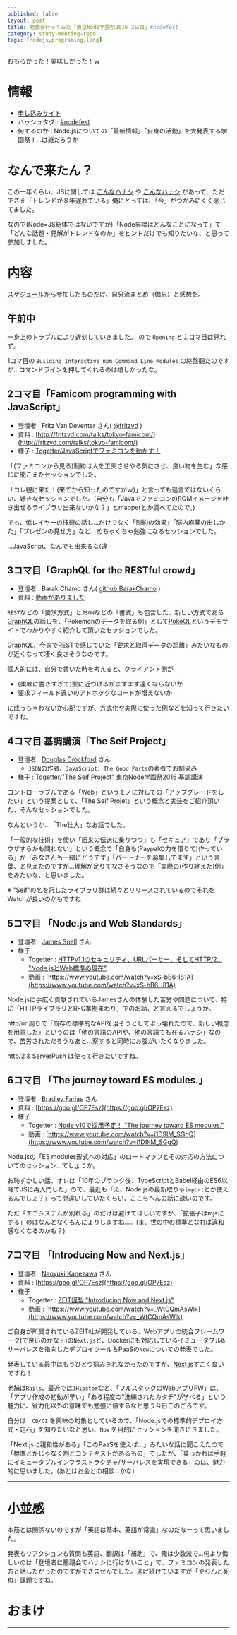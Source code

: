 ```yaml
---
published: false
layout: post
title: 勉強会行ってみた「東京Node学園祭2016 2日目」#nodefest
category: study-meeting-repo
tags: [nodejs,programing,lang]
---
```


おもろかった！美味しかった！ｗ

# 情報

+ [申し込みサイト](http://nodejs.connpass.com/event/43011/)
+ ハッシュタグ : [#nodefest](https://twitter.com/search?q=%23nodefest)
+ 何するのか : Node.jsについての「最新情報」「自身の活動」を大発表する学園祭！…は雑だろうか

# なんで来たん？

この一年くらい、JSに関しては [こんなハナシ](http://d.hatena.ne.jp/tomoya/20160403/1459665374) や [こんなハナシ](http://kikuchi1201.hateblo.jp/entry/2016/10/26/172404) があって、ただでさえ「トレンドが８年遅れている」俺にとっては、「今」がつかみにくく感じてました。

なので(Node=JS総体ではないですが)「Node界隈はどんなことになって」て「どんな話題・見解がトレンドなのか」をヒントだけでも知りたいな、と思って参加しました。

# 内容

[スケジュールから](http://nodefest.jp/2016/schedule.html)参加したものだけ、自分流まとめ（備忘）と感想を。

## 午前中

一身上のトラブルにより遅刻していきました。 ので `Opening` と１コマ目は見れず。

1コマ目の `Building Interactive npm Command Line Modules` の終盤観たのですが…コマンドラインを押してくれるのは嬉しかったな。

## 2コマ目「Famicom programming with JavaScript」

+ 登壇者 : Fritz Van Deventer さん( [@fritzvd](https://twitter.com/fritzvd) )
+ 資料 : [http://fritzvd.com/talks/tokyo-famicom/](http://fritzvd.com/talks/tokyo-famicom/)
+ 様子 : [Togetter/JavaScriptでファミコンを動かす！](http://togetter.com/li/1047936)

「(ファミコンから見る)制約は人を工夫させやる気にさせ、良い物を生む」な感じに聞こえたセッションでした。

「コレ観に来た！(来てから知ったのですがｗ)」と言っても過言ではないくらい、好きなセッションでした。(自分も「JavaでファミコンのROMイメージを吐き出せるライブラリ出来ないかな？」とmapperとか調べてたので。)

でも、低レイヤーの技術の話し…だけでなく「制約の効果」「脳内麻薬の出しかた」「プレゼンの見せ方」など、めちゃくちゃ勉強になるセッションでした。

…JavaScript、なんでも出来るな(違

## 3コマ目「GraphQL for the RESTful crowd」

+ 登壇者 : Barak Chamo さん( [github:BarakChamo](https://github.com/BarakChamo) )
+ 資料 : [動画がありました](https://www.youtube.com/watch?v=ZL8wqrprlT8)

`REST`などの「要求方式」と`JSON`などの「書式」も包含した、新しい方式である[GraphQL](http://ameblo.jp/principia-ca/entry-12060337336.html)の話しを、「Pokemonのデータを取る例」として[PokeQL](https://t.co/YUHEqchd5z)というデモサイトでわかりやすく紹介して頂いたセッションでした。

GraphQL、今までRESTで感じていた「要求と取得データの距離」みたいなものが近くなって凄く良さそうなのです。

個人的には、自分で書いた時を考えると、クライアント側が

- (柔軟に書きすぎて)型に近づけるがますます遠くならないか
- 要求フィールド違いのアドホックなコードが増えないか

に成っちゃわないか心配ですが、方式化や実際に使った例などを知って行きたいですね。

## 4コマ目 基調講演「The Seif Project」

+ 登壇者 : [Douglas Crockford](https://en.wikipedia.org/wiki/Douglas_Crockford) さん
  - `JSON`の作者、`JavaScript: The Good Parts`の著者でお馴染み
+ 様子 : [Togetter/"The Seif Project" 東京Node学園祭2016 基調講演](http://togetter.com/li/1047976)

コントローラブルである「Web」というモノに対しての「アップグレードをしたい」という提案として、「The Seif Projet」という概念と[実装](https://github.com/paypal/seifnode)をご紹介頂いた、そんなセッションでした。

なんというか…「The壮大」なお話でした。

「一般的な技術」を使い「旧来の伝送に乗りつつ」も「セキュア」であり「ブラウザすらかも問わない」という概念で「自身も(Paypalの力を借りて)作っている」が「みなさんも一緒にどうです」「パートナーを募集してます」という言葉、と見えたのですが…理解が足りてなさそうなので「実際の(作り終えた)例」をみたいな、と思いました。

※ ["Seif"の名を冠したライブラリ群](http://www.seif.place/)は続々とリリースされているのでそれをWatchが良いのかもですね

## 5コマ目 「Node.js and Web Standards」

+ 登壇者 : [James Snell](https://github.com/jasnell) さん
+ 様子
  - Togetter : [HTTPv1.1のセキュリティ、URLパーサー、そしてHTTP/2… "Node.jsとWeb標準の現在"](http://togetter.com/li/1047993)
  - 動画 : [https://www.youtube.com/watch?v=xS-bB6-I81A](https://www.youtube.com/watch?v=xS-bB6-I81A)

Node.jsに手広く貢献されているJamesさんの体験した苦労や問題について、特に「HTTPライブラリとRFC準拠まわり」でのお話、と言えるでしょうか。

http/url周りで「既存の標準的なAPIを治そうとしてぶっ壊れたので、新しい概念を用意した」というのは「他の言語のAPIや、他の言語でも在るハナシ」なので、苦労されただろうなあと…察すると同時にお腹がいたくなりました。

http/2 & ServerPush は使って行きたいですね。

## 6コマ目 「The journey toward ES modules.」

+ 登壇者 : [Bradley Farias](https://twitter.com/bradleymeck) さん
+ 資料 : [https://goo.gl/OP7Esz](https://goo.gl/OP7Esz)
+ 様子
  - Togetter : [Node v10で採用予定！ "The journey toward ES modules."](http://togetter.com/li/1048004)
  - 動画 : [https://www.youtube.com/watch?v=i1D9IM_SGgQ](https://www.youtube.com/watch?v=i1D9IM_SGgQ)

Node.jsの「ES modules形式への対応」のロードマップとその対応の方法についてのセッション…でしょうか。

お恥ずかしい話、オレは「10年のブランク後、TypeScriptとBabel経由のES6以降でJSに再入門した」ので、最近も「え、Node.jsの最新取りゃ`import`とか使えるんでしょ？」って間違いしていたくらい、ここらへんの話に疎いのです。

ただ「エコシステムが別れる」のだけは避けてほしいですが、「拡張子はmjsにする」のはなんとなくもんにょりしますね…。(ま、世の中の標準となれば違和感なくなるのかも？)

## 7コマ目 「Introducing Now and Next.js」

+ 登壇者 : [Naoyuki Kanezawa](https://twitter.com/nkzawa?lang=ja) さん
+ 資料 : [https://goo.gl/OP7Esz](https://goo.gl/OP7Esz)
+ 様子
  - Togetter : [ZEIT謹製 "Introducing Now and Next.js"](http://togetter.com/li/1048035)
  - 動画 : [https://www.youtube.com/watch?v=_WtCQmAsWlk](https://www.youtube.com/watch?v=_WtCQmAsWlk)

ご自身が所属されているZEIT社が開発している、Webアプリの統合フレームワーク(で良いのかな？)の`Next.js`と、Dockerにも対応しているイミュータブル&サーバレスを指向したデプロイツール＆PaaSの`Now`についての発表でした。

発表している最中はもうひとつ掴みきれなかったのですが、[Next.js](http://qiita.com/nkzawa/items/1e0e93efd13fb982c8c0#%E3%82%B7%E3%83%B3%E3%83%97%E3%83%AB%E3%81%AA%E3%83%87%E3%83%97%E3%83%AD%E3%82%A4)すごく良いですね！

老舗は`Rails`、最近では`JHipster`など、「フルスタックのWebアプリFW」は、「アプリ作成の初動が早い」「ある程度の"洗練されたカタチ"が学べる」という魅力に、省力化以外の意味でも勉強に値するなと思う今日このごろです。

自分は　`CD/CI` を興味の対象としているので、「Node.jsでの標準的デプロイ方式・定石」を知りたいなと思い、`Now` を目的にセッションを聞きにきました。

「Next.jsに親和性がある」「このPaaSを使えば…」みたいな話に聞こえたので「標準とかじゃなく割とコンテキストがあるもの」でしたが、「乗っかれば手軽にイミュータブルインフラストラクチャ/サーバレスを実現できる」のは、魅力的に思いました。(あとはお金との相談…かな)

---

# 小並感

本筋とは関係ないのですが「英語は基本、英語が常識」なのだなーって思いました。

発表もリアクションも質問も英語、翻訳は「補助」で、俺は少数派で…何より悔しいのは「登壇者に懇親会でハナシに行けないこと」で、ファミコンの発表した方と話したかったのですができませんでした。逃げ続けていますが「やらんと死ぬ」課題ですね。





# おまけ


---
